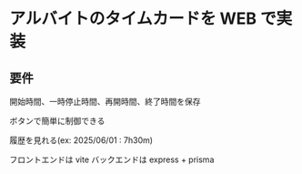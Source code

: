 # アルバイトのタイムカードを WEB で実装

## 要件

開始時間、一時停止時間、再開時間、終了時間を保存

ボタンで簡単に制御できる

履歴を見れる(ex: 2025/06/01 : 7h30m)

フロントエンドは vite バックエンドは express + prisma
